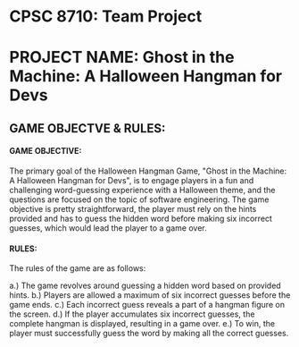 <h1>CPSC 8710: Team Project</h1>

<h1>PROJECT NAME: Ghost in the Machine: A Halloween Hangman for Devs</h1>

<h2>GAME OBJECTVE & RULES:</h2>

<h4>GAME OBJECTIVE: </h4>
The primary goal of the Halloween Hangman Game, "Ghost in the Machine: A Halloween Hangman for Devs", is to engage players in a fun and challenging word-guessing experience with a Halloween theme, and the questions are focused on the topic of software engineering. The game objective is pretty straightforward, the player must rely on the hints provided and has to guess the hidden word before making six incorrect guesses, which would lead the player to a game over.
<h4>RULES: </h4>
The rules of the game are as follows: 

a.) The game revolves around guessing a hidden word based on provided hints.
b.) Players are allowed a maximum of six incorrect guesses before the game ends.
c.) Each incorrect guess reveals a part of a hangman figure on the screen.
d.) If the player accumulates six incorrect guesses, the complete hangman is displayed, resulting in a game over.
e.) To win, the player must successfully guess the word by making all the correct guesses.
